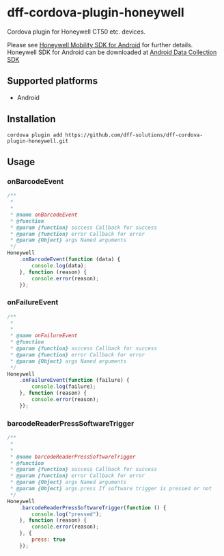 # dff-cordova-plugin-honeywell

Cordova plugin for Honeywell CT50 etc. devices.

Please see [Honeywell Mobility SDK for Android](https://www.honeywellaidc.com/products/software/developer-library/mobility-sdk-for-android) for further details. Honeywell SDK for Android can be downloaded at [Android Data Collection SDK](https://hsmftp.honeywell.com/)

## Supported platforms
- Android

## Installation

`cordova plugin add https://github.com/dff-solutions/dff-cordova-plugin-honeywell.git`


## Usage

### onBarcodeEvent

```javascript
/**
 *
 *
 * @name onBarcodeEvent
 * @function
 * @param {function} success Callback for success
 * @param {function} error Callback for error
 * @param {Object} args Named arguments
 */
Honeywell
    .onBarcodeEvent(function (data) {
        console.log(data);
    }, function (reason) {
        console.error(reason);
    });
```

### onFailureEvent

```javascript
/**
 *
 *
 * @name onFailureEvent
 * @function
 * @param {function} success Callback for success
 * @param {function} error Callback for error
 * @param {Object} args Named arguments
 */
Honeywell
    .onFailureEvent(function (failure) {
        console.log(failure);
    }, function (reason) {
        console.error(reason);
    });
```

### barcodeReaderPressSoftwareTrigger

```javascript
/**
 *
 *
 * @name barcodeReaderPressSoftwareTrigger
 * @function
 * @param {function} success Callback for success
 * @param {function} error Callback for error
 * @param {Object} args Named arguments
 * @param {Object} args.press If software trigger is pressed or not
 */
Honeywell
    .barcodeReaderPressSoftwareTrigger(function () {
        console.log("pressed");
    }, function (reason) {
        console.error(reason);
    }, {
        press: true
    });
```
